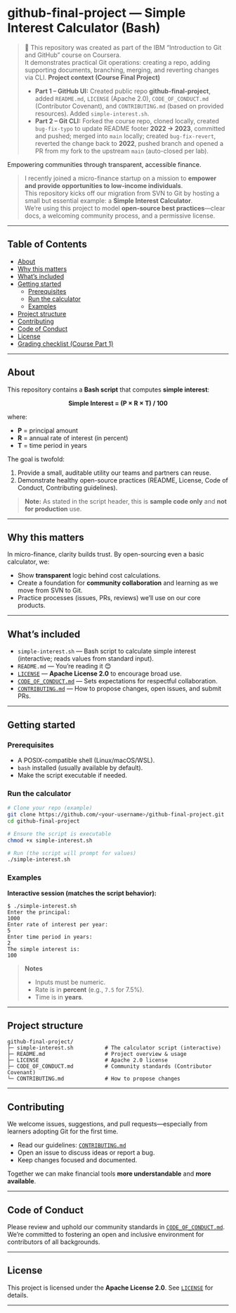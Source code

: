 # github-final-project — Simple Interest Calculator (Bash)
> 🧩 This repository was created as part of the IBM “Introduction to Git and GitHub” course on Coursera.  
> It demonstrates practical Git operations: creating a repo, adding supporting documents, branching, merging, and reverting changes via CLI.
> **Project context (Course Final Project)**
> - **Part 1 – GitHub UI:** Created public repo **github-final-project**, added `README.md`, `LICENSE` (Apache 2.0), `CODE_OF_CONDUCT.md` (Contributor Covenant), and `CONTRIBUTING.md` (based on provided resources). Added `simple-interest.sh`.
> - **Part 2 – Git CLI:** Forked the course repo, cloned locally, created `bug-fix-typo` to update README footer **2022 → 2023**, committed and pushed; merged into `main` locally; created `bug-fix-revert`, reverted the change back to **2022**, pushed branch and opened a PR from my fork to the upstream `main` (auto-closed per lab).



Empowering communities through transparent, accessible finance.

> I recently joined a micro-finance startup on a mission to **empower and provide opportunities to low-income individuals**.  
> This repository kicks off our migration from SVN to Git by hosting a small but essential example: a **Simple Interest Calculator**.  
> We’re using this project to model **open-source best practices**—clear docs, a welcoming community process, and a permissive license.

---

## Table of Contents
- [About](#about)
- [Why this matters](#why-this-matters)
- [What’s included](#whats-included)
- [Getting started](#getting-started)
  - [Prerequisites](#prerequisites)
  - [Run the calculator](#run-the-calculator)
  - [Examples](#examples)
- [Project structure](#project-structure)
- [Contributing](#contributing)
- [Code of Conduct](#code-of-conduct)
- [License](#license)
- [Grading checklist (Course Part 1)](#grading-checklist-course-part-1)

---

## About

This repository contains a **Bash script** that computes **simple interest**:

<p align="center"><b>Simple Interest = (P × R × T) / 100</b></p>


where:
- **P** = principal amount  
- **R** = annual rate of interest (in percent)  
- **T** = time period in years

The goal is twofold:
1. Provide a small, auditable utility our teams and partners can reuse.
2. Demonstrate healthy open-source practices (README, License, Code of Conduct, Contributing guidelines).

> **Note:** As stated in the script header, this is **sample code only** and **not for production** use.

---

## Why this matters

In micro-finance, clarity builds trust. By open-sourcing even a basic calculator, we:
- Show **transparent** logic behind cost calculations.
- Create a foundation for **community collaboration** and learning as we move from SVN to Git.
- Practice processes (issues, PRs, reviews) we’ll use on our core products.

---

## What’s included

- `simple-interest.sh` — Bash script to calculate simple interest (interactive; reads values from standard input).
- `README.md` — You’re reading it 😊
- [`LICENSE`](LICENSE) — **Apache License 2.0** to encourage broad use.
- [`CODE_OF_CONDUCT.md`](CODE_OF_CONDUCT.md) — Sets expectations for respectful collaboration.
- [`CONTRIBUTING.md`](CONTRIBUTING.md) — How to propose changes, open issues, and submit PRs.

---

## Getting started

### Prerequisites
- A POSIX-compatible shell (Linux/macOS/WSL).
- `bash` installed (usually available by default).
- Make the script executable if needed.

### Run the calculator

```bash
# Clone your repo (example)
git clone https://github.com/<your-username>/github-final-project.git
cd github-final-project

# Ensure the script is executable
chmod +x simple-interest.sh

# Run (the script will prompt for values)
./simple-interest.sh
````

### Examples

**Interactive session (matches the script behavior):**

```text
$ ./simple-interest.sh
Enter the principal:
1000
Enter rate of interest per year:
5
Enter time period in years:
2
The simple interest is:
100
```

> **Notes**
>
> * Inputs must be numeric.
> * Rate is in **percent** (e.g., `7.5` for 7.5%).
> * Time is in **years**.

---

## Project structure

```
github-final-project/
├─ simple-interest.sh          # The calculator script (interactive)
├─ README.md                   # Project overview & usage
├─ LICENSE                     # Apache 2.0 license
├─ CODE_OF_CONDUCT.md          # Community standards (Contributor Covenant)
└─ CONTRIBUTING.md             # How to propose changes
```

---

## Contributing

We welcome issues, suggestions, and pull requests—especially from learners adopting Git for the first time.

* Read our guidelines: [`CONTRIBUTING.md`](CONTRIBUTING.md)
* Open an issue to discuss ideas or report a bug.
* Keep changes focused and documented.

Together we can make financial tools **more understandable** and **more available**.

---

## Code of Conduct

Please review and uphold our community standards in [`CODE_OF_CONDUCT.md`](CODE_OF_CONDUCT.md).
We’re committed to fostering an open and inclusive environment for contributors of all backgrounds.

---

## License

This project is licensed under the **Apache License 2.0**.
See [`LICENSE`](LICENSE) for details.

---
